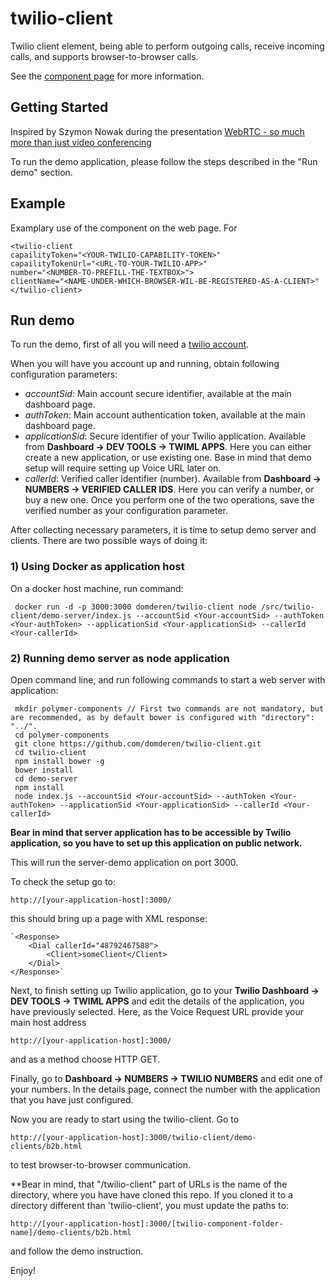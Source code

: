 twilio-client
================

Twilio client element, being able to perform outgoing calls, receive incoming calls,
and supports browser-to-browser calls.

See the [component page](http://domderen.github.io/components/twilio-client) for more information.

## Getting Started

Inspired by Szymon Nowak during the presentation [WebRTC - so much more than just video conferencing](http://vimeo.com/111287617)

To run the demo application, please follow the steps described in the "Run demo" section.

## Example

Examplary use of the component on the web page. For 

    <twilio-client
    capailityToken="<YOUR-TWILIO-CAPABILITY-TOKEN>"
    capailityTokenUrl="<URL-TO-YOUR-TWILIO-APP>"
    number="<NUMBER-TO-PREFILL-THE-TEXTBOX>">
    clientName="<NAME-UNDER-WHICH-BROWSER-WIL-BE-REGISTERED-AS-A-CLIENT>"</twilio-client>
    
## Run demo

 To run the demo, first of all you will need a [twilio account](https://www.twilio.com/user/account).
 
 When you will have you account up and running, obtain following configuration parameters:
 - *accountSid*: Main account secure identifier, available at the main dashboard page.
 - *authToken*: Main account authentication token, available at the main dashboard page.
 - *applicationSid*: Secure identifier of your Twilio application. Available from **Dashboard -> DEV TOOLS -> TWIML APPS**. Here you can either create a new application, or use existing one. Base in mind that demo setup will require setting up Voice URL later on.
 - *callerId*: Verified caller identifier (number). Available from **Dashboard -> NUMBERS -> VERIFIED CALLER IDS**. Here you can verify a number, or buy a new one. Once you perform one of the two operations, save the verified number as your configuration parameter.
 
After collecting necessary parameters, it is time to setup demo server and clients. There are two possible ways of doing it:
 
### 1) Using Docker as application host
 
On a docker host machine, run command:
 
     docker run -d -p 3000:3000 domderen/twilio-client node /src/twilio-client/demo-server/index.js --accountSid <Your-accountSid> --authToken <Your-authToken> --applicationSid <Your-applicationSid> --callerId <Your-callerId>

### 2) Running demo server as node application
 
Open command line, and run following commands to start a web server with application:
 
     mkdir polymer-components // First two commands are not mandatory, but are recommended, as by default bower is configured with "directory": "../".
     cd polymer-components
     git clone https://github.com/domderen/twilio-client.git
     cd twilio-client
     npm install bower -g
     bower install
     cd demo-server
     npm install
     node index.js --accountSid <Your-accountSid> --authToken <Your-authToken> --applicationSid <Your-applicationSid> --callerId <Your-callerId>
      
**Bear in mind that server application has to be accessible by Twilio application, so you have to set up this application on public network.**

This will run the server-demo application on port 3000.
 
To check the setup go to: 

    http://[your-application-host]:3000/
 
 this should bring up a page with XML response:
 
    `<Response>
        <Dial callerId="48792467588">
            <Client>someClient</Client>
        </Dial>
    </Response>`
     
Next, to finish setting up Twilio application, go to your **Twilio Dashboard -> DEV TOOLS -> TWIML APPS** and edit the details of the application, you have previously selected. Here, as the Voice Request URL provide your main host address 
    
    http://[your-application-host]:3000/
     
and as a method choose HTTP GET.
 
Finally, go to **Dashboard -> NUMBERS -> TWILIO NUMBERS** and edit one of your numbers. In the details page, connect the number with the application that you have just configured.
 
Now you are ready to start using the twilio-client. Go to 

    http://[your-application-host]:3000/twilio-client/demo-clients/b2b.html

to test browser-to-browser communication.

**Bear in mind, that "/twilio-client" part of URLs is the name of the directory, where you have have cloned this repo. If you cloned it to a directory different than 'twilio-client', you must update the paths to:

    http://[your-application-host]:3000/[twilio-component-folder-name]/demo-clients/b2b.html

and follow the demo instruction.

Enjoy!
